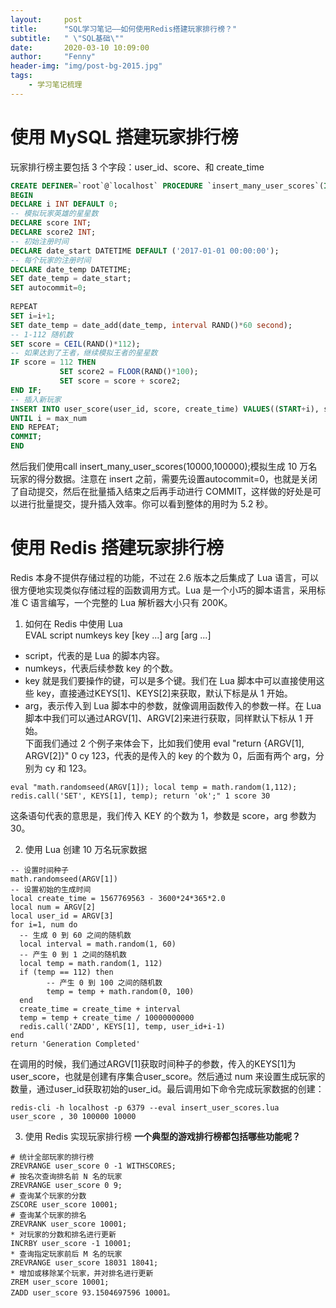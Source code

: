 ```yaml
---
layout:     post
title:      "SQL学习笔记——如何使用Redis搭建玩家排行榜？"
subtitle:   " \"SQL基础\""
date:       2020-03-10 10:09:00
author:     "Fenny"
header-img: "img/post-bg-2015.jpg"
tags:
    - 学习笔记梳理
---
```


# 使用 MySQL 搭建玩家排行榜
玩家排行榜主要包括 3 个字段：user_id、score、和 create_time
```SQL
CREATE DEFINER=`root`@`localhost` PROCEDURE `insert_many_user_scores`(IN START INT(10), IN max_num INT(10))
BEGIN
DECLARE i INT DEFAULT 0;
-- 模拟玩家英雄的星星数
DECLARE score INT;
DECLARE score2 INT;
-- 初始注册时间
DECLARE date_start DATETIME DEFAULT ('2017-01-01 00:00:00');
-- 每个玩家的注册时间
DECLARE date_temp DATETIME;
SET date_temp = date_start;
SET autocommit=0;
 
REPEAT
SET i=i+1;
SET date_temp = date_add(date_temp, interval RAND()*60 second);
-- 1-112 随机数
SET score = CEIL(RAND()*112);
-- 如果达到了王者，继续模拟王者的星星数
IF score = 112 THEN
           SET score2 = FLOOR(RAND()*100);
           SET score = score + score2;
END IF;
-- 插入新玩家
INSERT INTO user_score(user_id, score, create_time) VALUES((START+i), score, date_temp); 
UNTIL i = max_num
END REPEAT;
COMMIT;
END
```
然后我们使用call insert_many_user_scores(10000,100000);模拟生成 10 万名玩家的得分数据。注意在 insert 之前，需要先设置autocommit=0，也就是关闭了自动提交，然后在批量插入结束之后再手动进行 COMMIT，这样做的好处是可以进行批量提交，提升插入效率。你可以看到整体的用时为 5.2 秒。<br>


#  使用 Redis 搭建玩家排行榜
Redis 本身不提供存储过程的功能，不过在 2.6 版本之后集成了 Lua 语言，可以很方便地实现类似存储过程的函数调用方式。Lua 是一个小巧的脚本语言，采用标准 C 语言编写，一个完整的 Lua 解析器大小只有 200K。
1. 如何在 Redis 中使用 Lua<br>
EVAL script numkeys key [key ...] arg [arg ...]
* script，代表的是 Lua 的脚本内容。
* numkeys，代表后续参数 key 的个数。
* key 就是我们要操作的键，可以是多个键。我们在 Lua 脚本中可以直接使用这些 key，直接通过KEYS[1]、KEYS[2]来获取，默认下标是从 1 开始。
* arg，表示传入到 Lua 脚本中的参数，就像调用函数传入的参数一样。在 Lua 脚本中我们可以通过ARGV[1]、ARGV[2]来进行获取，同样默认下标从 1 开始。<br>
下面我们通过 2 个例子来体会下，比如我们使用 eval "return {ARGV[1], ARGV[2]}" 0 cy 123，代表的是传入的 key 的个数为 0，后面有两个 arg，分别为 cy 和 123。<br>
```
eval "math.randomseed(ARGV[1]); local temp = math.random(1,112); redis.call('SET', KEYS[1], temp); return 'ok';" 1 score 30
```
这条语句代表的意思是，我们传入 KEY 的个数为 1，参数是 score，arg 参数为 30。

2. 使用 Lua 创建 10 万名玩家数据

```
-- 设置时间种子
math.randomseed(ARGV[1]) 
-- 设置初始的生成时间
local create_time = 1567769563 - 3600*24*365*2.0 
local num = ARGV[2]
local user_id = ARGV[3]
for i=1, num do
  -- 生成 0 到 60 之间的随机数
  local interval = math.random(1, 60) 
  -- 产生 0 到 1 之间的随机数
  local temp = math.random(1, 112) 
  if (temp == 112) then
        -- 产生 0 到 100 之间的随机数
        temp = temp + math.random(0, 100) 
  end
  create_time = create_time + interval
  temp = temp + create_time / 10000000000
  redis.call('ZADD', KEYS[1], temp, user_id+i-1)
end
return 'Generation Completed'
```
在调用的时候，我们通过ARGV[1]获取时间种子的参数，传入的KEYS[1]为user_score，也就是创建有序集合user_score。然后通过 num 来设置生成玩家的数量，通过user_id获取初始的user_id。最后调用如下命令完成玩家数据的创建：
```
redis-cli -h localhost -p 6379 --eval insert_user_scores.lua user_score , 30 100000 10000
```

3. 使用 Redis 实现玩家排行榜
**一个典型的游戏排行榜都包括哪些功能呢？** 
```
# 统计全部玩家的排行榜
ZREVRANGE user_score 0 -1 WITHSCORES;
# 按名次查询排名前 N 名的玩家
ZREVRANGE user_score 0 9;
# 查询某个玩家的分数
ZSCORE user_score 10001;
# 查询某个玩家的排名
ZREVRANK user_score 10001;
* 对玩家的分数和排名进行更新
INCRBY user_score -1 10001;
* 查询指定玩家前后 M 名的玩家
ZREVRANGE user_score 18031 18041;
* 增加或移除某个玩家，并对排名进行更新
ZREM user_score 10001;
ZADD user_score 93.1504697596 10001。

